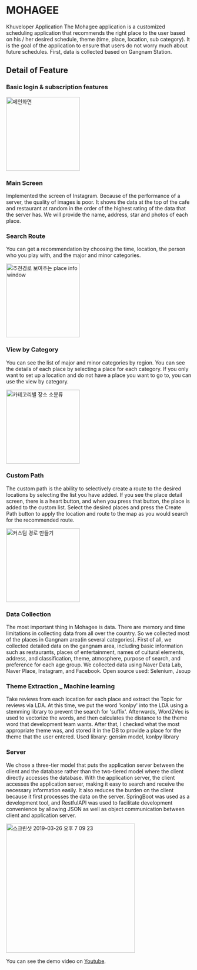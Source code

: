 # MOHAGEE
Khuveloper
Application
The Mohagee application is a customized scheduling application that recommends the right place to the user based on his / her desired schedule, theme (time, place, location, sub category). It is the goal of the application to ensure that users do not worry much about future schedules.
First, data is collected based on Gangnam Station.

## Detail of Feature
### Basic login & subscription features
<img width="200" alt="메인화면" src="https://user-images.githubusercontent.com/35221733/54988497-ee00ed80-4ff9-11e9-9bbe-01e73c486e65.png">

### Main Screen
Implemented the screen of Instagram. Because of the performance of a server, the quality of images is poor.
It shows the data at the top of the cafe and restaurant at random in the order of the highest rating of the data that the server has. We will provide the name, address, star and photos of each place.

### Search Route
You can get a recommendation by choosing the time, location, the person who you play with, and the major and minor categories.

<img width="200" alt="추천경로 보여주는 place info window" src="https://user-images.githubusercontent.com/35221733/54988601-21dc1300-4ffa-11e9-99f7-b102d2ffa1c8.PNG">


### View by Category
You can see the list of major and minor categories by region. You can see the details of each place by selecting a place for each category. If you only want to set up a location and do not have a place you want to go to, you can use the view by category.

<img width="200" alt="카테고리별 장소 소분류" src="https://user-images.githubusercontent.com/35221733/54988652-3fa97800-4ffa-11e9-912f-646109f237c5.PNG">

### Custom Path
The custom path is the ability to selectively create a route to the desired locations by selecting the list you have added.
If you see the place detail screen, there is a heart button, and when you press that button, the place is added to the custom list.
Select the desired places and press the Create Path button to apply the location and route to the map as you would search for the recommended route.

<img width="200" alt="커스텀 경로 만들기" src="https://user-images.githubusercontent.com/35221733/54988681-4f28c100-4ffa-11e9-9e97-be7bc36ae708.PNG">

### Data Collection
The most important thing in Mohagee is data. There are memory and time limitations in collecting data from all over the country. So we collected most of the places in Gangnam area(in several categories).
First of all, we collected detailed data on the gangnam area, including basic information such as restaurants, places of entertainment, names of cultural elements, address, and classification, theme, atmosphere, purpose of search, and preference for each age group. We collected data using Naver Data Lab, Naver Place, Instagram, and Facebook.
Open source used: Selenium, Jsoup


### Theme Extraction _ Machine learning
Take reviews from each location for each place and extract the Topic for reviews via LDA. At this time, we put the word 'konlpy' into the LDA using a stemming library to prevent the search for 'suffix'.
Afterwards, Word2Vec is used to vectorize the words, and then calculates the distance to the theme word that development team wants. After that, I checked what the most appropriate theme was, and stored it in the DB to provide a place for the theme that the user entered.
Used library: gensim model, konlpy library

### Server
We chose a three-tier model that puts the application server between the client and the database rather than the two-tiered model where the client directly accesses the database. With the application server, the client accesses the application server, making it easy to search and receive the necessary information easily. It also reduces the burden on the client because it first processes the data on the server. SpringBoot was used as a development tool, and RestfulAPI was used to facilitate development convenience by allowing JSON as well as object communication between client and application server.

<img width="350" alt="스크린샷 2019-03-26 오후 7 09 23" src="https://user-images.githubusercontent.com/35221733/54988893-b9d9fc80-4ffa-11e9-86d9-e5f168eeffa0.png">


You can see the demo video on [Youtube](https://youtu.be/WwgLIeJR2jw).